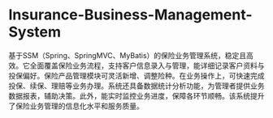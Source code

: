 # Insurance-Business-Management-System
基于SSM（Spring、SpringMVC、MyBatis）的保险业务管理系统，稳定且高效。它全面覆盖保险业务流程，支持客户信息录入与管理，能详细记录客户资料与投保偏好。保险产品管理模块可灵活新增、调整险种。在业务操作上，可快速完成投保、续保、理赔等业务办理。系统还具备数据统计分析功能，为管理者提供业务数据报表，辅助决策。此外，能实时监控业务进度，保障各环节顺畅。该系统提升了保险业务管理的信息化水平和服务质量。 
